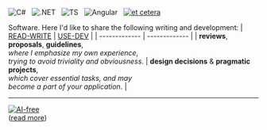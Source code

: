 ![C#](https://img.shields.io/badge/C%23-239120?style=for-the-badge&logo=c-sharp&logoColor=white)&nbsp;&nbsp;
![.NET](https://img.shields.io/badge/.NET-5C2D91?style=for-the-badge&logo=.net&logoColor=white)&nbsp;&nbsp;
![TS](https://img.shields.io/badge/TypeScript-007ACC?style=for-the-badge&logo=typescript&logoColor=white)&nbsp;&nbsp;
![Angular](https://img.shields.io/badge/Angular-DD0031?style=for-the-badge&logo=angular&logoColor=white)&nbsp;&nbsp;
[![et cetera](https://img.shields.io/badge/et-cetera-<COLOR>.svg)](https://shields.io/)

Software. Here I'd like to share the following writing and development:
| [READ-WRITE](../../../read-write/) | [USE-DEV](../../../use-dev) |
| ------------- | ------------- |
| **reviews**, **proposals**, **guidelines**,<br/>_where I emphasize my own experience_,<br/>_trying to avoid triviality and obviousness_.  | **design decisions** & **pragmatic projects**,<br/>_which cover essential tasks, and may_<br/>_become a part of your application_. |

___________________

[![AI-free](https://github.com/Kyriosity/read-write/blob/6b8881e404f97d92b21cc57dad2dae18b111f11f/readme%2B/pencraft/readme%2B/_rsc/_img/AIfree.jpg)](https://github.com/Kyriosity/read-write/blob/27f9f2ea0c550084672a9e813ea9e5923de66bdc/readme%2B/pencraft/readme%2B/opuses/AI-hype.md)\
([read more](https://github.com/Kyriosity/read-write/blob/27f9f2ea0c550084672a9e813ea9e5923de66bdc/readme%2B/pencraft/readme%2B/opuses/AI-hype.md))

